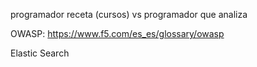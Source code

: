 programador receta (cursos) vs programador que analiza

OWASP: https://www.f5.com/es_es/glossary/owasp

Elastic Search